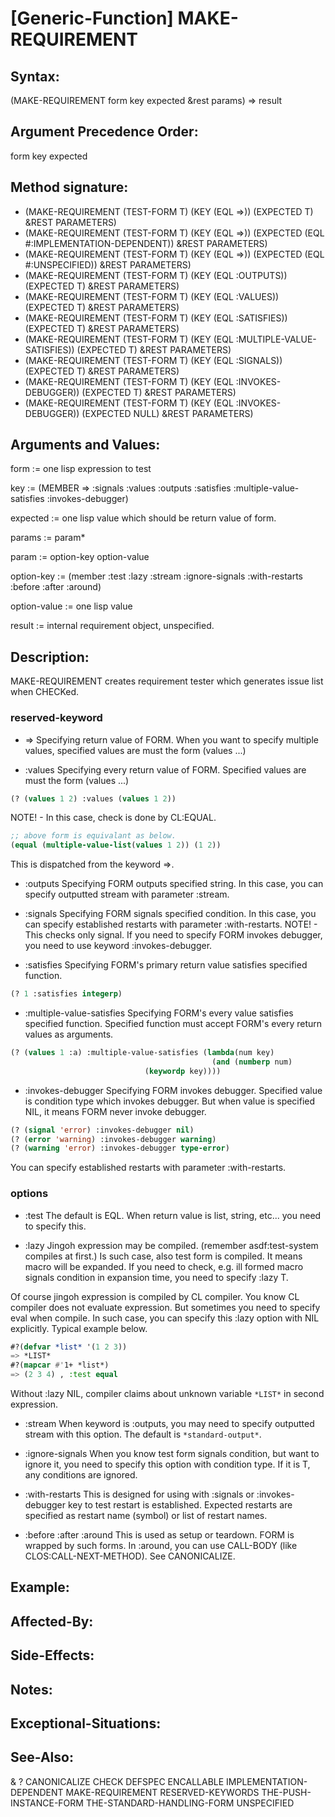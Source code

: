 # [Generic-Function] MAKE-REQUIREMENT

## Syntax:

(MAKE-REQUIREMENT form key expected &rest params) => result

## Argument Precedence Order:

form key expected

## Method signature:

* (MAKE-REQUIREMENT (TEST-FORM T) (KEY (EQL =>)) (EXPECTED T) &REST PARAMETERS)
* (MAKE-REQUIREMENT (TEST-FORM T) (KEY (EQL =>)) (EXPECTED (EQL #:IMPLEMENTATION-DEPENDENT)) &REST PARAMETERS)
* (MAKE-REQUIREMENT (TEST-FORM T) (KEY (EQL =>)) (EXPECTED (EQL #:UNSPECIFIED)) &REST PARAMETERS)
* (MAKE-REQUIREMENT (TEST-FORM T) (KEY (EQL :OUTPUTS)) (EXPECTED T) &REST PARAMETERS)
* (MAKE-REQUIREMENT (TEST-FORM T) (KEY (EQL :VALUES)) (EXPECTED T) &REST PARAMETERS)
* (MAKE-REQUIREMENT (TEST-FORM T) (KEY (EQL :SATISFIES)) (EXPECTED T) &REST PARAMETERS)
* (MAKE-REQUIREMENT (TEST-FORM T) (KEY (EQL :MULTIPLE-VALUE-SATISFIES)) (EXPECTED T) &REST PARAMETERS)
* (MAKE-REQUIREMENT (TEST-FORM T) (KEY (EQL :SIGNALS)) (EXPECTED T) &REST PARAMETERS)
* (MAKE-REQUIREMENT (TEST-FORM T) (KEY (EQL :INVOKES-DEBUGGER)) (EXPECTED T) &REST PARAMETERS)
* (MAKE-REQUIREMENT (TEST-FORM T) (KEY (EQL :INVOKES-DEBUGGER)) (EXPECTED NULL) &REST PARAMETERS)

## Arguments and Values:

form := one lisp expression to test

key := (MEMBER => :signals :values :outputs :satisfies :multiple-value-satisfies :invokes-debugger)

expected := one lisp value which should be return value of form.

params := param\*

param := option-key option-value

option-key := (member :test :lazy :stream :ignore-signals :with-restarts :before :after :around)

option-value := one lisp value

result := internal requirement object, unspecified.

## Description:
MAKE-REQUIREMENT creates requirement tester which generates issue list when CHECKed.

### reserved-keyword

* =>
Specifying return value of FORM.
When you want to specify multiple values, specified values are must the form (values ...)

* :values
Specifying every return value of FORM.
Specified values are must the form (values ...)
```lisp
(? (values 1 2) :values (values 1 2))
```
NOTE! - In this case, check is done by CL:EQUAL.
```lisp
;; above form is equivalant as below.
(equal (multiple-value-list(values 1 2)) (1 2))
```
This is dispatched from the keyword =>.

* :outputs
Specifying FORM outputs specified string.
In this case, you can specify outputted stream with parameter :stream.

* :signals
Specifying FORM signals specified condition.
In this case, you can specify established restarts with parameter :with-restarts.
NOTE! - This checks only signal. If you need to specify FORM invokes debugger, you need to use keyword :invokes-debugger.

* :satisfies
Specifying FORM's primary return value satisfies specified function.
```lisp
(? 1 :satisfies integerp)
```

* :multiple-value-satisfies
Specifying FORM's every value satisfies specified function.
Specified function must accept FORM's every return values as arguments.
```lisp
(? (values 1 :a) :multiple-value-satisfies (lambda(num key)
                                             (and (numberp num)
					          (keywordp key))))
```

* :invokes-debugger
Specifying FORM invokes debugger.
Specified value is condition type which invokes debugger.
But when value is specified NIL, it means FORM never invoke debugger.
```lisp
(? (signal 'error) :invokes-debugger nil)
(? (error 'warning) :invokes-debugger warning)
(? (warning 'error) :invokes-debugger type-error)
```
You can specify established restarts with parameter :with-restarts.

### options

* :test
The default is EQL.
When return value is list, string, etc... you need to specify this.

* :lazy
Jingoh expression may be compiled.
(remember asdf:test-system compiles at first.)
Is such case, also test form is compiled.
It means macro will be expanded.
If you need to check, e.g. ill formed macro signals condition in expansion time, you need to specify :lazy T.

Of course jingoh expression is compiled by CL compiler.
You know CL compiler does not evaluate expression.
But sometimes you need to specify eval when compile.
In such case, you can specify this :lazy option with NIL explicitly.
Typical example below.
```lisp
#?(defvar *list* '(1 2 3))
=> *LIST*
#?(mapcar #'1+ *list*)
=> (2 3 4) , :test equal
```
Without :lazy NIL, compiler claims about unknown variable `*LIST*` in second expression.

* :stream
When keyword is :outputs, you may need to specify outputted stream with this option.
The default is `*standard-output*`.

* :ignore-signals
When you know test form signals condition, but want to ignore it, you need to specify this option with condition type.
If it is T, any conditions are ignored.

* :with-restarts
This is designed for using with :signals or :invokes-debugger key to test restart is established.
Expected restarts are specified as restart name (symbol) or list of restart names.

* :before :after :around
This is used as setup or teardown.
FORM is wrapped by such forms.
In :around, you can use CALL-BODY (like CLOS:CALL-NEXT-METHOD).
See CANONICALIZE.

## Example:

## Affected-By:

## Side-Effects:

## Notes:

## Exceptional-Situations:

## See-Also:

&
?
CANONICALIZE
CHECK
DEFSPEC
ENCALLABLE
IMPLEMENTATION-DEPENDENT
MAKE-REQUIREMENT
RESERVED-KEYWORDS
THE-PUSH-INSTANCE-FORM
THE-STANDARD-HANDLING-FORM
UNSPECIFIED
